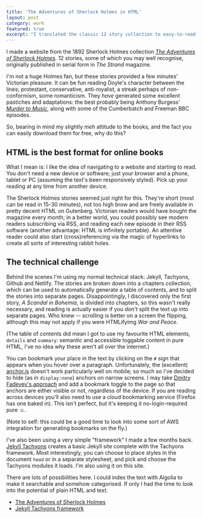 ```yaml
---
title: 'The Adventures of Sherlock Holmes in HTML'
layout: post
category: work
featured: true
excerpt: "I translated the classic 12 story collection to easy-to-read, mobile-friendly HTML."
---
```


I made a website from the 1892 Sherlock Holmes collection <cite><a href="https://adler.netlify.com">The Adventures of Sherlock Holmes</a></cite>. 12 stories, some of which you may well recognise, originally published in serial form in <cite>The Strand</cite> magazine.

I'm not a huge Holmes fan, but these stories provided a few minutes' Victorian pleasure. It can be fun reading Doyle's character between the lines; protestant, conservative, anti-royalist, a streak perhaps of non-conformism, some romanticism. They _have_ generated some excellent pastiches and adaptations: the best probably being Anthony Burgess' <cite><a href="https://en.wikipedia.org/wiki/The_Devil%27s_Mode">Murder to Music</a></cite>, along with some of the Cumberbatch and Freeman BBC episodes.

So, bearing in mind my slightly _meh_ attitude to the books, and the fact you can easily download them for free, why do this?

## HTML is the best format for online books

What I mean is: I like the idea of navigating to a website and starting to read. You don't need a new device or software; just your browser and a phone, tablet or PC (assuming the text's been responsively styled). Pick up your reading at any time from another device.

The Sherlock Holmes stories seemed just right for this. They're short (most can be read in 15-30 minutes), not too high brow and are freely available in pretty decent HTML on Gutenberg. Victorian readers would have bought the magazine every month; in a better world, you could possibly see modern readers subscribing via RSS, and reading each new episode in their RSS software (another advantage: HTML is infinitely portable). An attentive reader could also start (cross)referencing via the magic of hyperlinks to create all sorts of interesting rabbit holes.

## The technical challenge

Behind the scenes I'm using my normal technical stack: Jekyll, Tachyons, Github and Netlify. The stories are broken down into a chapters collection, which can be used to automatically generate a table of contents, and to split the stories into separate pages. Disappointingly, I discovered only the first story, <cite>A Scandal in Bohemia</cite>, is divided into chapters, so this wasn't really necessary, and reading is actually easier if you _don't_ split the text up into separate pages. Who knew -- scrolling is better on a screen the flipping, although this may not apply if you were HTMLifyimg <cite>War and Peace</cite>.

(The table of contents did mean I got to use my favourite HTML elements, `details` and `summary`: semantic and accessible toggable content in pure HTML, I've no idea why these aren't all over the internet.)

You can bookmark your place in the text by clicking on the `#` sign that appears when you hover over a paragraph. Unfortunately, the (excellent) [anchor.js](https://www.bryanbraun.com/anchorjs/) doesn't work particularly well on mobile; so much so I've decided to hide (as in `display:none`) anchors on narrow screens. I may take [Dmitry Fadeyev's approach](http://leonidandreyev.com/judas-1/) and add a bookmark toggle to the page so that anchors are either visible or not, regardless of the device. If you are reading across devices you'll also need to use a cloud bookmarking service (Firefox has one baked in). This isn't perfect, but it's keeping it no-login-required pure <span role="img" aria-label="Cheery face">☺️</span>.

(Note to self: this could be a good time to look into some sort of AWS integration for generating bookmarks on the fly.)

I've also been using a very simple "framework" I made a few months back. [Jekyll Tachyons](https://github.com/leonp/jekyll-tachyons) creates a basic Jekyll site complete with the Tachyons framework. Most interestingly, you can choose to place styles in the document `head` or in a separate stylesheet, and pick and choose the Tachyons modules it loads. I'm also using it on this site.

There are lots of possibilities here. I could index the text with Algolia to make it searchable and somehow categorised. If only I had the time to look into the potential of plain HTML and text.

- [The Adventures of Sherlock Holmes](https://adler.netlify.com)
- [Jekyll Tachyons framework](https://github.com/leonp/jekyll-tachyons)
